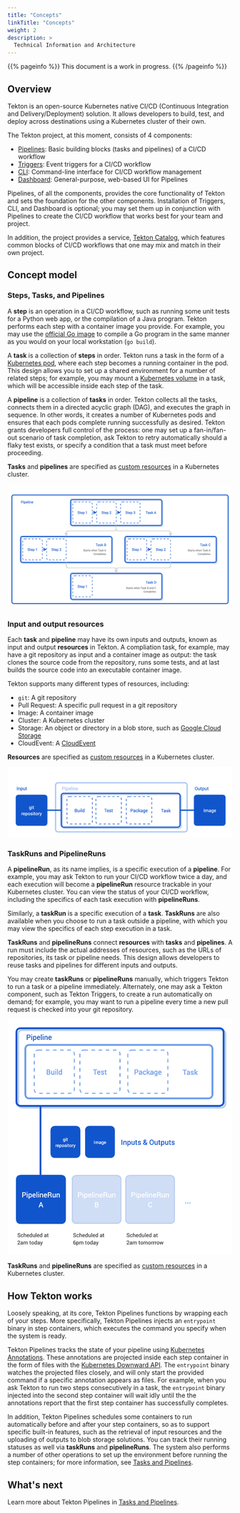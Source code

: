 ```yaml
---
title: "Concepts"
linkTitle: "Concepts"
weight: 2
description: >
  Technical Information and Architecture 
---
```


{{% pageinfo %}}
This document is a work in progress.
{{% /pageinfo %}}

## Overview

Tekton is an open-source Kubernetes native CI/CD (Continuous Integration and
Delivery/Deployment) solution. It allows developers to build, test, and
deploy across destinations using a Kubernetes cluster of their own.

The Tekton project, at this moment, consists of 4 components:

* [Pipelines](/docs/pipelines): Basic building blocks (tasks and pipelines) of a CI/CD workflow
* [Triggers](/docs/triggers): Event triggers for a CI/CD workflow
* [CLI](/docs/cli): Command-line interface for CI/CD workflow management
* [Dashboard](/docs/dashboard): General-purpose, web-based UI for Pipelines

Pipelines, of all the components, provides the core functionality of
Tekton and sets the foundation for the other components. Installation of
Triggers, CLI, and Dashboard is optional; you may set them up in conjunction
with Pipelines to create the CI/CD workflow that works best for your team
and project.

In addition, the project provides a service, [Tekton Catalog](/docs/catalog),
which features common blocks of CI/CD workflows that one may mix and match
in their own project.

## Concept model

### Steps, Tasks, and Pipelines

A **step** is an operation in a CI/CD workflow, such as running some unit tests
for a Python web app, or the compilation of a Java program. Tekton performs
each step with a container image you provide. For example, you may use the
[official Go image](https://hub.docker.com/_/golang) to compile a Go program
in the same manner as you would on your local workstation (`go build`).

A **task** is a collection of **steps** in order. Tekton runs a task in
the form of a [Kubernetes pod](https://kubernetes.io/docs/concepts/workloads/pods/pod-overview/),
where each step becomes a running container in the pod. This design allows you
to set up a shared environment for a number of related steps; for example,
you may mount a [Kubernetes volume](https://kubernetes.io/docs/concepts/storage/volumes/)
in a task, which will be accessible inside each step of the task.

A **pipeline** is a collection of **tasks** in order. Tekton collects all the
tasks, connects them in a directed acyclic graph (DAG), and executes the graph
in sequence. In other words, it creates a number of Kubernetes pods and
ensures that each pods complete running successfully as desired. Tekton grants
developers full control of the process: one may set up a fan-in/fan-out
scenario of task completion, ask Tekton to retry automatically should
a flaky test exists, or specify a condition that a task must meet before
proceeding.

**Tasks** and **pipelines** are specified as [custom resources](https://kubernetes.io/docs/concepts/extend-kubernetes/api-extension/custom-resources/)
in a Kubernetes cluster.

![Tasks and Pipelines](concept-tasks-pipelines.png)

### Input and output resources

Each **task** and **pipeline** may have its own inputs and outputs, known as
input and output **resources** in Tekton. A compliation task, for example, may
have a git repository as input and a container image as output: the task
clones the source code from the repository, runs some tests, and at last
builds the source code into an executable container image.

Tekton supports many different types of resources, including:

* `git`: A git repository
* Pull Request: A specific pull request in a git repository
* Image: A container image
* Cluster: A Kubernetes cluster
* Storage: An object or directory in a blob store, such as [Google Cloud Storage](https://cloud.google.com/storage)
* CloudEvent: A [CloudEvent](https://cloudevents.io)

**Resources** are specified as [custom resources](https://kubernetes.io/docs/concepts/extend-kubernetes/api-extension/custom-resources/)
in a Kubernetes cluster.

![Resources](concept-resources.png)

### TaskRuns and PipelineRuns

A **pipelineRun**, as its name implies, is a specific execution of a **pipeline**.
For example, you may ask Tekton to run your CI/CD workflow twice a day, and
each execution will become a **pipelineRun** resource trackable in your
Kubernetes cluster. You can view the status of your CI/CD workflow, including
the specifics of each task execution with **pipelineRuns**.

Similarly, a **taskRun** is a specific execution of a **task**. **TaskRuns**
are also available when you choose to run a task outside a pipeline, with
which you may view the specifics of each step execution in a task.

**TaskRuns** and **pipelineRuns** connect **resources** with **tasks** and
**pipelines**. A run must include the actual addresses of resources, such as
the URLs of repositories, its task or pipeline needs. This design allows
developers to reuse tasks and pipelines for different inputs and outputs.

You may create **taskRuns** or **pipelineRuns** manually, which triggers
Tekton to run a task or a pipeline immediately. Alternately, one may ask a
Tekton component, such as Tekton Triggers, to create a run automatically on
demand; for example, you may want to run a pipeline every time a new pull
request is checked into your git repository.

![Runs](concept-runs.png)

**TaskRuns** and **pipelineRuns** are specified as [custom resources](https://kubernetes.io/docs/concepts/extend-kubernetes/api-extension/custom-resources/)
in a Kubernetes cluster.

## How Tekton works

Loosely speaking, at its core, Tekton Pipelines functions by wrapping each
of your steps. More specifically, Tekton Pipelines injects an `entrypoint`
binary in step containers, which executes the command you specify when
the system is ready.

Tekton Pipelines tracks the state of your pipeline using
[Kubernetes Annotations](https://kubernetes.io/docs/concepts/overview/working-with-objects/annotations/).
These annotations are projected inside each step container in the form
of files with the
[Kubernetes Downward API](https://kubernetes.io/docs/tasks/inject-data-application/downward-api-volume-expose-pod-information/#the-downward-api).
The `entrypoint` binary watches the projected files closely, and will only
start the provided command if a specific annotation appears as files. For
example, when you ask Tekton to run two steps consecutively in a task,
the `entrypoint` binary injected into the second step container will
wait idly until the the annotations report that the first step container
has successfully completes.

In addition, Tekton Pipelines schedules some containers to run automatically
before and after your step containers, so as to support specific built-in
features, such as the retrieval of input resources and the uploading of
outputs to blob storage solutions. You can track their running statuses as
well via **taskRuns** and **pipelineRuns**. The system also performs a number
of other operations to set up the environment before running the step
containers; for more information, see [Tasks and Pipelines](/docs/pipelines).

## What's next

Learn more about Tekton Pipelines in [Tasks and Pipelines](/docs/pipelines).
